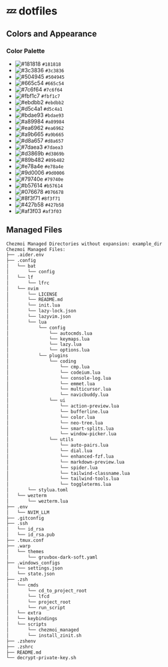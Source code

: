 # 💤 dotfiles

## Colors and Appearance

### Color Palette

- ![#181818](https://placehold.co/15x15/181818/181818.png) `#181818`
- ![#3c3836](https://placehold.co/15x15/3c3836/3c3836.png) `#3c3836`
- ![#504945](https://placehold.co/15x15/504945/504945.png) `#504945`
- ![#665c54](https://placehold.co/15x15/665c54/665c54.png) `#665c54`
- ![#7c6f64](https://placehold.co/15x15/7c6f64/7c6f64.png) `#7c6f64`
- ![#fbf1c7](https://placehold.co/15x15/fbf1c7/fbf1c7.png) `#fbf1c7`
- ![#ebdbb2](https://placehold.co/15x15/ebdbb2/ebdbb2.png) `#ebdbb2`
- ![#d5c4a1](https://placehold.co/15x15/d5c4a1/d5c4a1.png) `#d5c4a1`
- ![#bdae93](https://placehold.co/15x15/bdae93/bdae93.png) `#bdae93`
- ![#a89984](https://placehold.co/15x15/a89984/a89984.png) `#a89984`
- ![#ea6962](https://placehold.co/15x15/ea6962/ea6962.png) `#ea6962`
- ![#a9b665](https://placehold.co/15x15/a9b665/a9b665.png) `#a9b665`
- ![#d8a657](https://placehold.co/15x15/d8a657/d8a657.png) `#d8a657`
- ![#7daea3](https://placehold.co/15x15/7daea3/7daea3.png) `#7daea3`
- ![#d3869b](https://placehold.co/15x15/d3869b/d3869b.png) `#d3869b`
- ![#89b482](https://placehold.co/15x15/89b482/89b482.png) `#89b482`
- ![#e78a4e](https://placehold.co/15x15/e78a4e/e78a4e.png) `#e78a4e`
- ![#9d0006](https://placehold.co/15x15/9d0006/9d0006.png) `#9d0006`
- ![#79740e](https://placehold.co/15x15/79740e/79740e.png) `#79740e`
- ![#b57614](https://placehold.co/15x15/b57614/b57614.png) `#b57614`
- ![#076678](https://placehold.co/15x15/076678/076678.png) `#076678`
- ![#8f3f71](https://placehold.co/15x15/8f3f71/8f3f71.png) `#8f3f71`
- ![#427b58](https://placehold.co/15x15/427b58/427b58.png) `#427b58`
- ![#af3f03](https://placehold.co/15x15/af3f03/af3f03.png) `#af3f03`
 
## Managed Files

```bash managed_files
Chezmoi Managed Directories without expansion: example_dir
Chezmoi Managed Files: 
├── .aider.env
├── .config
│   └── bat
│       └── config
│   └── lf
│       └── lfrc
│   └── nvim
│       └── LICENSE
│       └── README.md
│       └── init.lua
│       └── lazy-lock.json
│       └── lazyvim.json
│       └── lua
│           └── config
│               └── autocmds.lua
│               └── keymaps.lua
│               └── lazy.lua
│               └── options.lua
│           └── plugins
│               └── coding
│                   └── cmp.lua
│                   └── codeium.lua
│                   └── console-log.lua
│                   └── emmet.lua
│                   └── multicursor.lua
│                   └── navicbuddy.lua
│               └── ui
│                   └── action-preview.lua
│                   └── bufferline.lua
│                   └── color.lua
│                   └── neo-tree.lua
│                   └── smart-splits.lua
│                   └── window-picker.lua
│               └── utils
│                   └── auto-pairs.lua
│                   └── dial.lua
│                   └── enhanced-fzf.lua
│                   └── markdown-preview.lua
│                   └── spider.lua
│                   └── tailwind-classname.lua
│                   └── tailwind-tools.lua
│                   └── toggleterms.lua
│       └── stylua.toml
│   └── wezterm
│       └── wezterm.lua
├── .env
│   └── NVIM_LLM
├── .gitconfig
├── .ssh
│   └── id_rsa
│   └── id_rsa.pub
├── .tmux.conf
├── .warp
│   └── themes
│       └── gruvbox-dark-soft.yaml
├── .windows_configs
│   └── settings.json
│   └── state.json
├── .zsh
│   └── cmds
│       └── cd_to_project_root
│       └── lfcd
│       └── project_root
│       └── run_script
│   └── extra
│   └── keybindings
│   └── scripts
│       └── chezmoi_managed
│       └── install_zinit.sh
├── .zshenv
├── .zshrc
├── README.md
└── decrypt-private-key.sh
```
